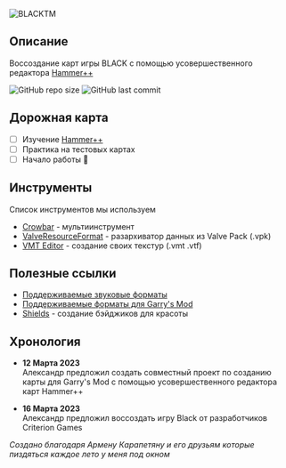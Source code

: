 ![BLACKTM](https://user-images.githubusercontent.com/30258996/226437512-79cddfbd-049d-40d4-b4f0-0337b0194d7b.png)

## Описание

Воссоздание карт игры BLACK с помощью усовершественного редактора [Hammer++][tool hammer++]

![GitHub repo size][info repo size]
![GitHub last commit][info last commit]

## Дорожная карта

- [ ] Изучение [Hammer++][tool hammer++]
- [ ] Практика на тестовых картах
- [ ] Начало работы :tada:

## Инструменты

Список инструментов мы используем

- [Crowbar][tool crowbar] - мультиинструмент
- [ValveResourceFormat][tool valveresourceformat] - разархиватор данных из Valve Pack (.vpk)
- [VMT Editor][tool vmt editor] - создание своих текстур (.vmt .vtf)

## Полезные ссылки

- [Поддерживаемые звуковые форматы][snd source]
- [Поддерживаемые форматы для Garry's Mod][snd gmod]
- [Shields][tool shields] - создание бэйджиков для красоты

## Хронология

- **12 Марта 2023**<br>
Александр предложил создать совместный проект по созданию карты для Garry's Mod с помощью усовершественного редактора карт Hammer++

- **16 Марта 2023**<br>
Александр предложил воссоздать игру Black от разработчиков Criterion Games

_Создано благодаря Армену Карапетяну и его друзьям которые пиздяться каждое лето у меня под окном_

<!-- Основные ссылки -->
[snd source]: https://gmod-games.thouvest.ovh/documents/sound_supported_formats.htm
[snd gmod]: https://originahl-scripts.com/en/help/gmod-sounds-supported-formats
[tool vmt editor]: https://github.com/Dima-369/VMT-Editor/releases
[tool valveresourceformat]: https://github.com/SteamDatabase/ValveResourceFormat/releases
[tool crowbar]: https://github.com/ZeqMacaw/Crowbar/releases
[tool hammer++]: https://github.com/ficool2/HammerPlusPlus-Website/releases

<!-- Информация (Shields.io) -->
[tool shields]: https://shields.io
[info repo size]: https://img.shields.io/github/repo-size/boxden/hammerplusplus-experience
[info last commit]: https://img.shields.io/github/last-commit/boxden/hammerplusplus-experience
